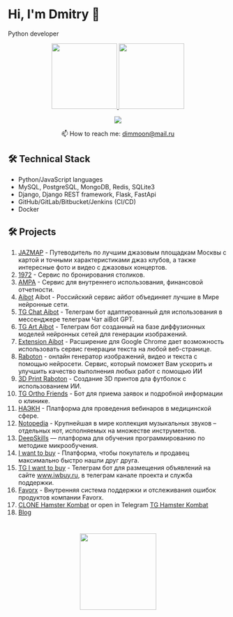 # Hi, I'm Dmitry 👋
Python developer

<p align='center'>
   <a href="https://github-readme-stats.vercel.app/api?username=dimmoon69&show_icons=true&show_icons=true&count_private=true&include_all_commits=true">
      <img height=150 src="https://github-readme-stats.vercel.app/api?username=dimmoon69&show_icons=true&show_icons=true&count_private=true&include_all_commits=true"/>
   </a>
   <a href="https://github.com/dimmoon69/github-readme-stats">
      <img height=150 src="https://github-readme-stats.vercel.app/api/top-langs/?username=dimmoon69&layout=compact"/>
   </a>
</p>

<p align='center'>
   <!--<a href="https://www.linkedin.com/in/romankh3/">
       <img src="https://img.shields.io/badge/linkedin-%230077B5.svg?&style=for-the-badge&logo=linkedin&logoColor=white"/>
   </a>-->
   <a href="https://t.me/djangolpython">
       <img src="https://img.shields.io/badge/Telegram-2CA5E0?style=for-the-badge&logo=telegram&logoColor=white"/>
   </a>
<p align='center'>
   📫 How to reach me: <a href='mailto:dimmoon@mail.ru'>dimmoon@mail.ru</a>
</p>


<!--### Key points
*   creator of [Javarush Community](https://github.com/javarushcommunity) and [Template Repository](https://github.com/template-repository) organizations.
*   creator and author of [romankh3](https://t.me/romankh3) telegram channel. Subscribe to recieve messages about my open-source activities.
*   Write posts about software development.
*   Currently working in [Epam Systems](https://www.linkedin.com/company/epam-systems/)-->

## 🛠 Technical Stack
*   Python/JavaScript languages
*   MySQL, PostgreSQL, MongoDB, Redis, SQLite3
*   Django, Django REST framework, Flask, FastApi
*   GitHub/GitLab/Bitbucket/Jenkins (CI/CD)
*   Docker

## 🛠 Projects
1. <a href='https://jazzmap.ru/' target="_blank">JAZMAP</a> - Путеводитель по лучшим джазовым площадкам Москвы с картой и точными характеристиками джаз клубов, а также интересные фото и видео с джазовых концертов.
2. <a href='https://19-72.ru/' target="_blank">1972</a> - Сервис по бронирования столиков.
3. <a href='http://95.214.62.181/' target="_blank">АМРА</a> - Сервис для внутреннего использования, финансовой отчетности.
4. <a href='https://aibot.ru' target="_blank">Aibot</a> Aibot - Российский сервис айбот объединяет лучшие в Мире нейронные сети.
5. <a href='https://t.me/aiBotGPTbot' target="_blank">TG Chat Aibot</a> - Телеграм бот адаптированный для использования в мессенджере телеграм Чат aiBot GPT.
6. <a href='https://t.me/aiBot_artbot' target="_blank">TG Art Aibot</a> - Телеграм бот созданный на базе диффузионных моделей нейронных сетей для генерации изображений.
7. <a href='https://chromewebstore.google.com/detail/aibot-%D0%BA%D0%BE%D0%BF%D0%B8%D1%80%D0%B0%D0%B9%D1%82%D0%B5%D1%80/pcdcbepgmcdbndbdhoklpofehlepohef' target="_blank">Extension Aibot</a> - Расширение для Google Chrome дает возможность использовать сервис генерации текста на любой веб-странице.
8. <a href='https://raboton.ru' target="_blank">Raboton</a> - онлайн генератор изображений, видео и текста с помощью нейросети. Cервис, который поможет Вам ускорить и улучшить качество выполнения любых работ с помощью ИИ
9. <a href='https://www.print.noscripts.ru' target="_blank">3D Print Raboton</a> - Создание 3D принтов дла футболок с использованием ИИ.
10. <a href='https://t.me/orthofriends_bot' target="_blank">TG Ortho Friends</a> - Бот для приема заявок и подробной информации о клинике.
11. <a href='https://com-neurology.ru' target="_blank">НАЭКН</a> - Платформа для проведения вебинаров в медицинской сфере.
12. <a href='https://muz.webfact.ru' target="_blank">Notopedia</a> - Крупнейшая в мире коллекция музыкальных звуков – отдельных нот, исполняемых на множестве инструментов.
13. <a href='https://deepskills.ru' target="_blank">DeepSkills</a> — платформа для обучения программированию по методике микрообучения.
14. <a href='https://iwbuy.ru' target="_blank">I want to buy</a> - Платформа, чтобы покупатель и продавец максимально быстро нашли друг друга.
15. <a href='https://t.me/iwbuy' target="_blank">TG I want to buy</a> - Телеграм бот для размещения объявлений на сайте www.iwbuy.ru, в телеграм канале проекта и служба поддержки.
16. <a href='https://support.favorx.ru' target="_blank">Favorx</a> - Внутренняя система поддержки и отслеживания ошибок продуктов компании Favorx.
17. <a href='https://hamster.noscripts.ru/' target="_blank">CLONE Hamster Kombat</a> or open in Telegram <a href='https://t.me/clone_hamster_kombat_bot/HamsterKombatCloneApp' target="_blank">TG Hamster Kombat</a>
18. <a href='https://devdomain.ru/' target="_blank">Blog</a>

<!--### My opensource projects

*   [image-comparison](https://github.com/romankh3/image-comparison) - Published on Maven Central Java Library that compares 2 images with the same sizes and shows the differences visually by drawing rectangles. Some parts of the image can be excluded from the comparison.
*   [JavaRush TelegramBot](https://github.com/javarushcommunity/javarush-telegrambot) - JavaRush Telegram bot from the community to the community
*   [Skyscanner Flight API client](https://github.com/romankh3/skyscanner-flight-api-client) - Published on Maven Central Java Client for a Skyscanner Flight Search API hosted in Rapid API
*   [Flights-monitoring](https://github.com/romankh3/flights-monitoring) - Application for monitoring flight cost based on Skyscanner API-->

<div align="center" style="margin: 40px 0">
   <a href="https://github.com/dimmoon69">
       <img width="175px" src="https://komarev.com/ghpvc/?username=dimmoon69&color=DE002D">
   </a>
</div>
